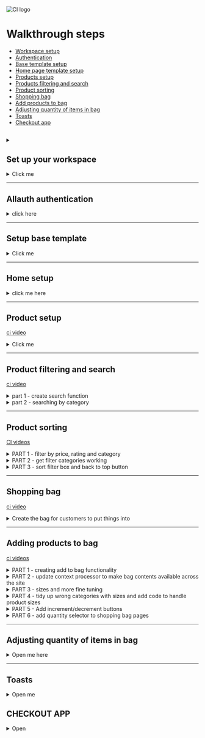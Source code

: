 ![CI logo](https://codeinstitute.s3.amazonaws.com/fullstack/ci_logo_small.png)

# Walkthrough steps

- [Workspace setup](#set-up-your-workspace)  
- [Authentication](#allauth-authentication)
- [Base template setup](#setup-base-template)
- [Home page template setup](#home-setup)
- [Products setup](#product-setup)
- [Products filtering and search](#product-filtering-and-search)
- [Product sorting](#product-sorting)
- [Shopping bag](#shopping-bag)
- [Add products to bag](#adding-products-to-bag)
- [Adjusting quantity of items in bag](#adjusting-quantity-of-items-in-bag)
- [Toasts](#toasts)
- [Checkout app](#checkout-app)

##

<details>
<summary></summary>

[Back to top](#walkthrough-steps)
</details>


## Set up your workspace

<details>
<summary>Click me</summary>

[ci video](https://learn.codeinstitute.net/courses/course-v1:CodeInstitute+EA101+2021_T1/courseware/eb05f06e62c64ac89823cc956fcd8191/ae8231be6e7c43b8afef428525ff7420/?child=first)

        pip3 install django

    Create the project 

        django.admin startproject boutique_ado .
    
    Add necessary files to gitignore 
    Test it works

        python3 manage.py runserver

    Make your migrations

        python3 manage.py migrate

    Create a superuser

        python3 manage.py createsuperuser

[Back to top](#walkthrough-steps)

</details>

<hr>

## Allauth authentication

<details>
<summary>click here</summary>

[ci video](https://learn.codeinstitute.net/courses/course-v1:CodeInstitute+EA101+2021_T1/courseware/eb05f06e62c64ac89823cc956fcd8191/4df834ab921c418aa40b1b73ae878d0e/?child=first)
[allauth documantation](https://django-allauth.readthedocs.io/en/latest/installation.html)

**Note** Use this version of allauth for the followalong:    pip3 install django-allauth==0.41.0  
Also ensure os is imported at the top of the settings.py file automatically

First handle the registration and user accounts user stories as it's fundamental to any account.

Install allauth 

        pip3 install django-allauth==0.41.0  

Head to the allauth docs and add in your required settings to settings.py  
Note: This walkthrough doesn't use socials sign in; learn how to do this

Add allauth URL to urls.py

        path('accounts/', include('allauth.urls')),

    Import include from django.urls

Run migrations again

    python3 manage.py migrate

Open server 

    python3 manage.py runserver

Go to admin panel (/admin) and sign in with your superuser details

    Go to sites  
    Change your example site  
        Domain name: boutiqueado.example.com  
        Display name: Boutique Ado

    This is essential for social sign in


**Important!:**   
When trying to send actual emails from Gitpod, an error stating Issue binding port will be displayed which causes sending of the email to fail. Logging issues to the terminal while developing on Gitpod, as done in this video, serves to test Authentication and Authorisation functionality until project deployment.

Once deployed to Heroku, the sending of actual emails will become a possibility, so please wait until then before attempting it.


Set up allauth settings - settings.py

    allauth is going to send confirmation emails when an account is created, so we're going to temporarily log them to the console
    
        EMAIL_BACKEND = 'django.core.mail.backends.console.EmailBackend'

    allauth settings

        ACCOUNT_AUTHENTICATION_METHOD = 'username_email'
        ACCOUNT_EMAIL_REQUIRED = True
        ACCOUNT_EMAIL_VERIFICATION = 'mandatory'
        ACCOUNT_SIGNUP_EMAIL_ENTER_TWICE = True
        ACCOUNT_USERNAME_MIN_LENGTH = 4

    where to go to login
    
        LOGIN_URL = '/accounts/login/'
    
    where to go after you've logged in
    
        LOGIN_REDIRECT_URL = '/success'


Test it worked

    python3 manage.py runserver

    yoururl /accounts/login

    sign in 
    you'll get redirected to confirm-email

    go to admin panel
    email-address model
    add an email address to your account and set as primary and verified

    logout
    login through accounts/login
    You'll get a 404 page error because it redirects to /success like we told it to in settings.py 
    Now go to that redirect and change it from /success to just /

Save your requirements

    pip3 freeze > requirements.txt

Set up your templates directory

    mkdir templates
    mkdir templates/allauth

[Back to top](#walkthrough-steps)

</details>

<hr>

## Setup base template
<details>
<summary>Click me</summary>

[ci video](https://learn.codeinstitute.net/courses/course-v1:CodeInstitute+EA101+2021_T1/courseware/eb05f06e62c64ac89823cc956fcd8191/fd5e6b796c0045358567707d02060317/?child=first)  
[bootstrap starter code (v4.4)](https://getbootstrap.com/docs/4.4/getting-started/introduction/#starter-template)

**Note** For this project use the **minified** version of jQuery

Copy the allauth template files into your newly made directory

    cp -r ../.pip-modules/lib/python3.8/site-packages/allauth/templates/* ./templates/allauth

Delete the openid and test folders - they will then revert to default allauth versions  
Create base.html file in templates  
Copy bootstrap starter template (linked above)

Edit starter template. Wrap code in jinja blocks - {% block meta %}, {% block corecss %}, {% block corejs %}  
Add 3 extra blocks for extra versions of each  
Inside the title add a {% block extra_title%}

Add basic template to the body

    <body>
   
    <header class="container-fluid fixed-top"></header>

    {% if messages %}
    <div class="message-container"></div>
    {% endif %}
    
    {% block page_header %}
    {% endblock %}

    {% block content %}
    {% endblock %}

    {% block postloadjs %}
    {% endblock %}

    </body>


Create home app

    python3 manage.py startapp home

Create templates folder in the home app 

    mkdir -p home/templates/home

Create index.html file in the home template folder and fill with test code

    {% extends "base.html" %}
    {% load static %}

    {% block content %}

    <h1 class="display-4 text-success">It works!</h1>
    {% endblock %}

Create view to render the code (home/views.py)

    def index(request):
    """ A view to return the index page """
    
    return render(request, 'home/index.html')

Create urls.py file inside home folder

    from django.contrib import admin
    from django.urls import path, include
    from . import views

    urlpatterns = [
    path('', views.index, name='home'),
    ]

Go to urls.py inside boutique_ado

    Add this path
        path('', include('home.urls')),

Add home app to settings.py installed apps

After that add in the template directories

    'DIRS': [
            # Add route and custom allauth templates directory
            os.path.join(BASE_DIR, 'templates'),
            os.path.join(BASE_DIR, 'templates', 'allauth'),
        ],

Test it worked 

    python3 manage.py runserver
    You should have a page saying "It works" as per your index.html code


[Back to top](#walkthrough-steps)

</details>

<hr>

## Home setup

<details>
<summary>click me here</summary>

[ci video](https://learn.codeinstitute.net/courses/course-v1:CodeInstitute+EA101+2021_T1/courseware/eb05f06e62c64ac89823cc956fcd8191/196e74d3dd5849cd801d319d7095c3eb/?child=first)

<details>
<summary>Video 1</summary>

Structure the homepage template

        {% extends "base.html" %}
        {% load static %}

        {% block page_header %}
            <div class="container header-container">
                <div class="row">
                    <div class="col">
                        
                    </div>
                </div>
            </div>
        {% endblock %}


        {% block content %}

        <h1 class="display-4 text-success">It works!</h1>
        <!-- h-100 gives 100% height (container and row) and my-auto (column) for vertical centering -->
            <div class="container h-100">
                <div class="row h-100">
                    <!-- make the column sit to the left -->
                    <div class="col-7 col-md-6 my-auto">
                        <!-- display-4 is a bootstrap heading class; logo-font and text-black will be manual css -->
                        <h1 class="display-4 logo-font text-black">The new collections are here!</h1>
                        <div class="my-5">
                            <h4>
                                <a href="" class="shop-now-button btn btn-lg rounded-0 text-uppercase py-3">Shop Now</a>
                            </h4>
                        </div>
                    </div>
                </div>
            </div>
        {% endblock %}

Add structure to the base.html header

        <header class="container-fluid fixed-top">
        <div class="row">
        <!-- A single row with 3 columns which stack vertically on everything except large and up screens 
            The columns are centered with extra padding for smaller screens -->

        <!-- logo  -->
        <!-- The logo should be centred, but left aligned on large and up screens  -->
        <div class="col-12 col-lg-4 my-auto py-1 py-lg-0 text-center text-lg-left">
            <a href="{% url 'home' %}" class="nav-link main-logo-link">
            <h2 class="logo-font text-black my-0"><strong>Boutique </strong>Ado</h2>
            </a>
        </div>

        <!-- Search bar  -->
        <div class="col-12 col-lg-4 my-auto py-1 py-lg-0">
            <form method="GET" action="">
            <div class="input-group w-100">
                <!-- This input is a type bar; q is for query -->
                <input class="form-control border border-black rounded-0" type="text" name="q"
                placeholder="Search our site">
                <!-- This input-group-append is a bootstrap class to attach button to text input -->
                <div class="input-group-append">
                <!-- button for submitting  -->
                <button class="form-control btn btn-black border border-black rounded-0" type="submit">
                    <span class="icon">
                    <i class="fas fa-search"></i>
                    </span>
                </button>
                </div>
            </div>
            </form>
        </div>

        <!-- account and shopping bag links  -->
        <div class="col-12 col-lg-4 my-auto py-1 py-lg-0">
            <!-- these ul classes align list horizontally with no bullets  -->
            <ul class="list-inline list-unstyled text-center tetx-lg-right my-0">
            <li class="list-inline-item dropdown"></li>
            <li class="list-inline-item"></li>
            </ul>
        </div>
        </div>
    </header>

</details>

<details>
<summary>Video 2</summary>

Add to account and shopping bag links in base.html

         <!-- account and shopping bag links  -->
        <div class="col-12 col-lg-4 my-auto py-1 py-lg-0">
            <!-- these ul classes align list horizontally with no bullets  -->
            <ul class="list-inline list-unstyled text-center tetx-lg-right my-0">

            <!-- dropdown menu  -->
            <li class="list-inline-item dropdown">
                <!-- This is the parent menu containing a dropdown menu with user icon  -->
                <a class="text-black nav-link" href="#" id="user-options" data-toggle="dropdown" aria-haspopup="true"
                aria-expanded="false">
                <div class="text-center">
                    <div><i class="fas fa-user fa-lg"></i></div>
                    <p class="my-0">My Account</p>
                </div>
                </a>

                <!-- This is what gets displayed in the dropdown menu  -->
                <div class="dropdown-menu border-0" aria-labelledby="user-options">
                {% if request.user.is_authenticated %}
                    {% if request.user.is_superuser %}
                        <a href="" class="dropdown-item">Product Management</a>
                    {% endif %}
                        <a href="" class="dropdown-item">My Profile</a>
                        <!-- These account urls come from allauth  -->
                        <a href="{% url 'account_logout' %}" class="dropdown-item">Logout</a>
                {% else %}
                    <a href="{% url 'account_signup' %}" class="dropdown-item">Register</a>
                    <a href="{% url 'account_login' %}" class="dropdown-item">Login</a>
                {% endif %}
                </div>
            </li>

            <!-- Shopping bag link  -->
            <li class="list-inline-item">
                <a class="{% if grand_total %}text-info font-weight-bold{% else %}text-black{% endif %} nav-link" href="">
                <div class="text-center">
                    <div><i class="fas fa-shopping-bag fa-lg"></i></div>
                    <p class="my-0">
                    {% if grand_total %}
                        ${{ grand_total|floatformat:2 }}
                    {% else %}
                        $0.00
                    {% endif %}
                    </p>
                </div>
                </a>
            </li>
            </ul>
        </div>
        </div>

Start the css

</details>

<details>
<summary>Video 3</summary>

[fontawesome](https://fontawesome.com/kits/a7bc66b529/use)  

Get lato fonts from google and load them into core css  
Link custom css "base.css" to corecss  
Go to fontawesome - account - kits - copy your link  
    Paste that into your corejs  

In settings.py under static_url at the bottom, tell django where the static files are located

    STATICFILES_DIRS = (os.path.join(BASE_DIR, 'static'),)

Under that tell it where the uploaded media files will go

    MEDIA_URL = '/media/'
    MEDIA_ROOT = os.path.join(BASE_DIR, 'media')

Go to project urls.py and add hte media url from settings

    from django.contrib import admin
    from django.urls import path, include
    from django.conf import settings
    from django.conf.urls.static import static

    urlpatterns = [
        path('admin/', admin.site.urls),
        path('accounts/', include('allauth.urls')),
        path('', include('home.urls')),
    ] + static(settings.MEDIA_URL, document_root=settings.MEDIA_ROOT)

</details>

<details>
<summary>Video 4 - navigation</summary>


Create includes folder in templates (for small codes of html)  
Put two files in this: main-nav.html and mobile-top-header.html  

<details>
<summary>Create html for mobile top header</summary>

        <li class="list-inline-item">
            <a class="text-black nav-link d-block d-lg-none" href="#" id="mobile-search" data-toggle="dropdown" aria-haspopup="true" aria-expanded="false">
                <div class="text-center">
                    <div><i class="fas fa-search fa-lg"></i></div>
                    <p class="my-0">Search</p>
                </div>
            </a>
            <div class="dropdown-menu border-0 w-100 p-3 rounded-0 my-0" aria-labelledby="mobile-search">
                <form class="form" method="GET" action="">
                    <div class="input-group w-100">
                        <input class="form-control border border-black rounded-0" type="text" name="q" placeholder="Search our site">
                        <div class="input-group-append">
                            <button class="form-control form-control btn btn-black border border-black rounded-0" type="submit">
                                <span class="icon">
                                    <i class="fas fa-search"></i>
                                </span>
                            </button>
                        </div>
                    </div>
                </form>
            </div>
        </li>
        <li class="list-inline-item dropdown">
            <a class="text-black nav-link d-block d-lg-none" href="#" id="user-options" data-toggle="dropdown" aria-haspopup="true" aria-expanded="false">
                <div class="text-center">
                    <div><i class="fas fa-user fa-lg"></i></div>
                    <p class="my-0">My Account</p>
                </div>
            </a>
            <div class="dropdown-menu border-0" aria-labelledby="user-options">
                {% if request.user.is_authenticated %}
                    {% if request.user.is_superuser %}
                        <a href="{% url 'account_logout' %}" class="dropdown-item">Product Management</a>
                    {% endif %}
                    <a href="{% url 'profile' %}" class="dropdown-item">My Profile</a>
                    <a href="{% url 'account_logout' %}" class="dropdown-item">Logout</a>
                {% else %}
                    <a href="{% url 'account_signup' %}" class="dropdown-item">Register</a>
                    <a href="{% url 'account_login' %}" class="dropdown-item">Login</a>
                {% endif %}
            </div>
        </li>
        <li class="list-inline-item">
            <a class="{% if grand_total %}text-primary font-weight-bold{% else %}text-black{% endif %} nav-link d-block d-lg-none" href="">
                <div class="text-center">
                    <div><i class="fas fa-shopping-bag fa-lg"></i></div>
                    <p class="my-0">
                        {% if grand_total %}
                            ${{ grand_total|floatformat:2 }}
                        {% else %}
                            $0.00
                        {% endif %}
                    </p>
                </div>
            </a>
        </li>

</details>

<details>
<summary>Create html for main-nav </summary>

        <!-- the main-nav id matches the id of the toggle button in the base templates  -->
        <div class="collapse navbar-collapse" id="main-nav">
            <ul class="navbar-nav w-auto mx-auto">

                <!-- All products dropdown menu  -->

                <li class="nav-item dropdown">
                    <a class="logo-font font-weight-bold nav-link text-black mr-5" href="#" id="all-products-link" data-toggle="dropdown" aria-haspopup="true" aria-expanded="false">
                        All Products
                    </a>
                    <div class="dropdown-menu border-0" aria-labelledby="all-products-link">
                        <a href="" class="dropdown-item">By Price</a>
                        <a href="" class="dropdown-item ">By Rating</a>
                        <a href="" class="dropdown-item ">By Category</a>
                        <a href="" class="dropdown-item">All Products</a>
                    </div>
                </li>

                <!-- Clothing dropdown menu  -->


                <li class="nav-item dropdown">
                    <a class="logo-font font-weight-bold nav-link text-black mr-5" href="#" id="clothing-link" data-toggle="dropdown" aria-haspopup="true" aria-expanded="false">
                        Clothing
                    </a>
                    <div class="dropdown-menu border-0" aria-labelledby="clothing-link">
                        <a href="" class="dropdown-item">Activewear &amp; Essentials</a>
                        <a href="" class="dropdown-item">Jeans</a>
                        <a href="" class="dropdown-item">Shirts</a>
                        <a href="" class="dropdown-item">All Clothing</a>
                    </div>
                </li>

                <!-- Homeware dropdown menu  -->

                <li class="nav-item dropdown">
                    <a class="logo-font font-weight-bold nav-link text-black mr-5" href="#" id="homeware-link" data-toggle="dropdown" aria-haspopup="true" aria-expanded="false">
                        Homeware
                    </a>
                    <div class="dropdown-menu border-0" aria-labelledby="homeware-link">
                        <a href="" class="dropdown-item">Bed &amp; Bath</a>
                        <a href="" class="dropdown-item">Kitchen &amp; Dining</a>
                        <a href="" class="dropdown-item">All Homeware</a>
                    </div>
                </li>

                <!-- special offers dropdown menu  -->

                <li class="nav-item dropdown">
                    <a class="logo-font font-weight-bold nav-link text-black" href="#" id="specials-link" data-toggle="dropdown" aria-haspopup="true" aria-expanded="false">
                        Special Offers
                    </a>
                    <div class="dropdown-menu border-0" aria-labelledby="specials-link">
                        <a href="" class="dropdown-item">New Arrivals</a>
                        <a href="" class="dropdown-item">Deals</a>
                        <a href="" class="dropdown-item">Clearance</a>
                        <a href="" class="dropdown-item">All Specials</a>
                    </div>
                </li>
            </ul>
        </div>
</details>


Now add these two to base.html

Create a div underneath the div with id 'topnav' in the header 

        <div class="row bg-white">
            <nav class="navbar navbar-expand-lg navbar-light w-100">
                <button class="navbar-toggler" type="button" data-toggle="collapse" data-target="#main-nav"
                aria-controls="main-nav" aria-expanded="false" aria-label="Toggle navigation">
                    <span class="navbar-toggler-icon"></span>
                </button>
                {% include 'includes/mobile-top-header.html' %}
                {% include 'includes/main-nav.html' %}
            </nav>
        </div>
        <div id="delivery-banner" class="row text-center">
            <div class="col bg-black text-white">
                <h4 class="logo-font my-1">Free delivery on orders over ${{ free_shipping_threshold }}!</h4>
            </div>
        </div>

</details>

[Back to top](#walkthrough-steps)

</details>

<hr>

## Product setup

[ci video](https://learn.codeinstitute.net/courses/course-v1:CodeInstitute+EA101+2021_T1/courseware/eb05f06e62c64ac89823cc956fcd8191/ff6e359891a240a0b92f16bf68d4851a/?child=first)

<details>
<summary>Click me</summary>


<details>
<summary>Video 1 - Adding products</summary>

[image and fixtures](https://github.com/Code-Institute-Solutions/boutique_ado_images)
**Note:**  In this video, we create the data in the database by uploading pre-written data from a file using fixtures.
It is important to mention that this is not the only way to add data to your database. When you come to build your own project, if you do not have a file of data to load up, you can manually add your database entries into the database via the admin panel.
<hr>

Load in images to media folder - sourced from kaggle.com - from the images folder linked above  

Create products app 

    python3 manage.py startapp products

Add products to installed apps in settings.py

Create fixtures folder in products folder  
Fixtures are used to load data very quickly into a django database so we don't have to do it all manually in the admin.   
They are in the form of json files in this project  

Add the category and products fixtures supplied in the link above to the fixtures folder

    Example of product json entry

        {
        "pk": 1,
        "model": "products.product",
    // These are the value for each field in the model 
        "fields": {
            "sku": "pp5001340155",
            "name": "Arizona Original Bootcut Jeans",
            "description": "Bootcut jeans in our just-right original fit are comfortable and look great too.  5-pocket style sits below waist straight fit through seat and thigh bootcut leg 18\" leg opening cotton washable imported extended sizes and washes available online only",
            "has_sizes": true,
            "price": 53.99,
        // This category value refers to the primary key (pk) of one of the categories in the other fixture file. 
            "category": 6,
            "rating": 4.6,
            "image_url": "http://s7d9.scene7.com/is/image/JCPenney/DP0709201205510679M.tif?hei=380&amp;wid=380&op_usm=.4,.8,0,0&resmode=sharp2&op_usm=1.5,.8,0,0&resmode=sharp",
            "image": "DP0709201205510679M.jpg"
        }
    },


Create models for category and product

* go to models.py in products app

        from django.db import models

        class Category(models.Model):
            # programmatic name 
            name = models.CharField(max_length=254)
            # front end name 
            friendly_name = models.CharField(max_length=254, null=True, blank=True)

            def __str__(self):
                return self.name

            def get_friendly_name(self):
                return self.friendly_name

        class Product(models.Model):
            category = models.ForeignKey('Category', null=True, blank=True, on_delete=models.SET_NULL)
            sku = models.CharField(max_length=254, null=True, blank=True)
            name = models.CharField(max_length=254)
            description = models.TextField()
            price = models.DecimalField(max_digits=6, decimal_places=2)
            rating = models.DecimalField(max_digits=6, decimal_places=2, null=True, blank=True)
            image_url = models.URLField(max_length=1024, null=True, blank=True)
            image = models.ImageField(null=True, blank=True)

            def __str__(self):
                return self.name

* Do dry run of migrations

        python3 manage.py makemigrations --dry-run

    * We need Pillow, so let's install that 

            pip3 install pillow

    * Run migrations dry run again
    * Run migrations

            python3 manage.py makemigrations 

    * Run migrate with plan flag

            python3 manage.py migrate --plan

    * Migrate

            python3 manage.py migrate

* Head to products/admin.py to register the two models to the admin panel

        from django.contrib import admin
        from .models import Product, Category

        admin.site.register(Product)
        admin.site.register(Category)

Now we need to apply fixtures to models

        python3 manage.py loaddata categories
        python3 manage.py loaddata products

        **note** In the walkthrough this worked fine. In mine I got this error  
        django.core.exceptions.FieldDoesNotExist: Product has no field named 'has_sizes'  
        So I added 'has_sizes' to the models with default set to true. ran migrations then ran the loaddate for products again and it worked.  


Run your site and check the products show up in the admin panel 


</details>


<details>
<summary>Video 2 - Products admin and views</summary>

**CUSTOMISE ADMIN**

Go to your admin panel and check how everything looks
* We want to change categorys to categories, show the friendly name of categpry and add have more fields in the products admin

products/models.py
* Under the category model add this to meta data

        class Meta:
            verbose_name_plural = 'Categories'

products/admin.py
* Add in how you want your admin panel to display your models

        from django.contrib import admin
        from .models import Product, Category


        class ProductAdmin(admin.ModelAdmin):
            list_display = (
                'sku',
                'name',
                'category',
                'price',
                'rating',
                'image',
            )

            ordering = ('sku',)


        class CategoryAdmin(admin.ModelAdmin):
            list_display = (
                'friendly_name',
                'name',
            )


        admin.site.register(Product, ProductAdmin)
        admin.site.register(Category, CategoryAdmin)


**CREATE VIEWS**

products/views.py - create the view to view all products

        from django.shortcuts import render
        from .models import Product


        def all_products(request):
            """ A view to show all products, including sorting and search queries """

            products = Product.objects.all()

            context = {
                'products': products,
            }

            return render(request, 'products/products.html', context)

products/urls.py - create url for your products view

        from django.urls import path
        from . import views

        urlpatterns = [
            path('', views.all_products, name='products')
        ]

    * Note: We can remove admin from our app urls.py

boutique_ado/urls - add your allproducts url

        path('products/', include('products.urls')),

Create templates

        mkdir -p products/templates/products

    * Create products.html inside this new directory

            {% extends "base.html" %}
            {% load static %}

            {% block page_header %}
                <div class="container header-container">
                    <div class="row">
                        <div class="col">
                            
                        </div>
                    </div>
                </div>
            {% endblock %}


            {% block content %}

                <div class="container">
                    <div class="row">
                        <div class="col">
                            {{ products }}
                        </div>
                    </div>
                </div>
            {% endblock %}


</details>

<details>
<summary>Video 3 - Products template </summary>

products/templates/products.html

<details>
<summary>Click to reveal html file</summary>

        {% extends "base.html" %}
        {% load static %}

        {% block page_header %}
            <div class="container header-container">
                <div class="row">
                    <div class="col"></div>
                </div>
            </div>
        {% endblock %}

        {% block content %}
            <!-- This overlay is to coverup the background image in the homepage -->
            <div class="overlay"></div>

            <!-- This container has two rows: One to contain the page title and any currently selected categories and one for the products themselves.  -->
            <div class="container-fluid">

                <!-- Header row  -->

                <div class="row">
                    <div class="col text-center mt-3">
                        <h2 class="logo-font">Products</h2>
                        <hr class="w-50 mb-1">
                    </div>
                </div>

                <!-- Products row  -->
                <div class="row">
                    <!-- This row has 2 rows  -->
                    <div class="product-container col-10 offset-1">
                        <div class="row mt-1 mb-2"></div>

                        <!-- row 2 - products  -->

                        <div class="row">
                            {% for product in products %}
                                <div class="col-sm-6 col-md-6 col-lg-4 col-xl-3">
                                    <div class="card h-100 border-0">
                                        {% if product.image %}
                                        <a href="">
                                            <img class="card-img-top img-fluid" src="{{ product.image.url }}" alt="{{ product.name }}">
                                        </a>
                                        {% else %}
                                        <a href="">
                                            <img class="card-img-top img-fluid" src="{{ MEDIA_URL }}noimage.png" alt="{{ product.name }}">
                                        </a>
                                        {% endif %}
                                        <div class="card-body pb-0">
                                            <p class="mb-0">{{ product.name }}</p>
                                        </div>
                                        <div class="card-footer bg-white pt-0 border-0 text-left">
                                            <div class="row">
                                                <div class="col">
                                                    <p class="lead mb-0 text-left font-weight-bold">${{ product.price }}</p>
                                                    {% if product.rating %}
                                                        <small class="text-muted"><i class="fas fa-star mr-1"></i>{{ product.rating }} / 5</small>
                                                    {% else %}
                                                        <small class="text-muted">No Rating</small>
                                                    {% endif %}
                                                </div>
                                            </div>
                                        </div>
                                    </div>
                                </div>

                                <!-- This sets the size of the hr, depending on how many columns are there  -->
                                
                                {% if forloop.counter|divisibleby:1 %}
                                    <div class="col-12 d-sm-none mb-5">
                                        <hr>
                                    </div>
                                {% endif %}                        
                                {% if forloop.counter|divisibleby:2 %}
                                    <div class="col-12 d-none d-sm-block d-md-block d-lg-none mb-5">
                                        <hr>
                                    </div>
                                {% endif %}
                                {% if forloop.counter|divisibleby:3 %}
                                    <div class="col-12 d-none d-lg-block d-xl-none mb-5">
                                        <hr>
                                    </div>
                                {% endif %}
                                {% if forloop.counter|divisibleby:4 %}
                                    <div class="col-12 d-none d-xl-block mb-5">
                                        <hr>
                                    </div>
                                {% endif %}
                            {% endfor %}
                        </div>
                    </div>
                </div>
            </div>
        {% endblock %}

</details>

Go to base.css and add overlay css

        .overlay {
            height: 100%;
            width: 100%;
            top: 0;
            left: 0;
            position: fixed;
            background: white;
            /* -1 makes it sit behind the content  */
            z-index: -1;
        }
    
    * This will probably be used on most of the other pages


</details>

<details>
<summary>Video 4 - Products detail</summary>

Add url to products page in includes/main-nav and home/templates/home  

Create product detail view in products/views.py

        def product_detail(request, product_id):
        """ A view to show individual product details """

        product = get_object_or_404(Product, pk=product_id)

        context = {
            'product': product,
        }

        return render(request, 'products/product_detail.html', context)

Create url for the product detail view in products/url

        path('<product_id>', views.product_detail, name='product_detail'),


Create template for the view 

<detail>
<summary>Reveal template</summary>

        {% extends "base.html" %}
        {% load static %}

        {% block page_header %}
            <div class="container header-container">
                <div class="row">
                    <div class="col"></div>
                </div>
            </div>
        {% endblock %}

        {% block content %}
            <div class="overlay"></div>
            <div class="container-fluid">
                <!-- one row split into two columns  -->
                <div class="row">

                    <!-- col 1: product image  -->

                    <!-- offsetting pushes cols to the middle  -->
                    <div class="col-12 col-md-6 col-lg-4 offset-lg-2">
                        <div class="image-container my-5">
                            {% if product.image %}
                                <a href="{{ product.image.url }}" target="_blank">
                                    <img class="card-img-top img-fluid" src="{{ product.image.url }}" alt="{{ product.name }}">
                                </a>
                                {% else %}
                                <a href="">
                                    <img class="card-img-top img-fluid" src="{{ MEDIA_URL }}noimage.png" alt="{{ product.name }}">
                                </a>
                            {% endif %}
                        </div>
                    </div>

                    <!-- col 2: product info  -->
                    
                    <div class="col-12 col-md-6 col-lg-4">
                        <div class="product-details-container mb-5 mt-md-5">
                            <p class="mb-0">{{ product.name }}</p>
                            <p class="lead mb-0 text-left font-weight-bold">${{ product.price }}</p>
                            {% if product.rating %}
                                <small class="text-muted"><i class="fas fa-star mr-1"></i>{{ product.rating }} / 5</small>
                            {% else %}
                                <small class="text-muted">No Rating</small>
                            {% endif %}
                            <p class="mt-3">{{ product.description }}</p>
                        </div>
                    </div>
                </div>
            </div>
        {% endblock %}

</detail>

Fill in url product detail to each product in products.html

        {% url 'product_detail' product.id %}


Check it all works - and it should

But in mobiles the header isn't pushing down the product cards. Let's add a media query for that now

        /* pad the top a bit when navbar is collapsed on mobile */
        @media (max-width: 991px) {
            .header-container {
                padding-top: 116px;
            }

            body {
                height: calc(100vh - 116px);
            }
        }

</details>

[Back to top](#walkthrough-steps)
</details>

<hr>

## Product filtering and search

[ci video](https://learn.codeinstitute.net/courses/course-v1:CodeInstitute+EA101+2021_T1/courseware/eb05f06e62c64ac89823cc956fcd8191/0fb892bc636a44cf94b69d9f2aa9166a/?child=first)

<details>
<summary>part 1 - create search function</summary>


Add action to search bar in base.html and mobile-top-heder

        {% url 'products' %}

Update all_products view to add functionality to search bar get request

        from django.shortcuts import render, get_object_or_404, redirect, reverse
        from django.contrib import messages
        from django.db.models import Q
        from .models import Product


        def all_products(request):
            """ A view to show all products, including sorting and search queries """

            products = Product.objects.all()
            query = none

            if request.GET:
                if 'q' in request.GET:
                    query = request.GET['q']
                    if not query:
                        messages.error(request, "You didn't enter any search criteria!")
                        return redirect(reverse('products'))
                    
                # query can appear in name or description. Pipe is or. i makes it case insensitive 
                    queries = Q(name__icontains=query) | Q(description__icontains=query)
                    products = products.filter(queries)

            context = {
                'products': products,
                'search_term' query,
            }

            return render(request, 'products/products.html', context)


        def product_detail(request, product_id):
            """ A view to show individual product details """

            product = get_object_or_404(Product, pk=product_id)

            context = {
                'product': product,
            }

            return render(request, 'products/product_detail.html', context)
            

    * Q is a great way to handle queries - it allows for searches to get results for names or descriptions.  
    * Using filters would mean it would have to appear in both to get a hit


[Back to top](#walkthrough-steps)
</details>

<details>
<summary>part 2 - searching by category</summary>
<br>

- Create links to the categories in main-nav.html

            <li class="nav-item dropdown">
                <a class="logo-font font-weight-bold nav-link text-black mr-5" href="#" id="clothing-link" data-toggle="dropdown" aria-haspopup="true" aria-expanded="false">
                    Clothing
                </a>
                <div class="dropdown-menu border-0" aria-labelledby="clothing-link">

                <!-- 
                The links first point to the products URL. Then a question mark to indicate we're about to pass the category parameter.
                Followed by activewear and essentials separated by a comma. This syntax ensures we end up with a comma-separated string in the view. 
                -->

                    <a href="{% url 'products' %}?category=activewear,essentials" class="dropdown-item">Activewear &amp; Essentials</a>
                    <a href="{% url 'products' %}?category=jeans" class="dropdown-item">Jeans</a>
                    <a href="{% url 'products' %}?category=shirts" class="dropdown-item">Shirts</a>
                    <a href="{% url 'products' %}?category=activewear,essentials,jeans,shirts" class="dropdown-item">All Clothing</a>
                </div>
            </li>

Go to products/views.py to alter the all_products view

- set category to none

        categories = None

- Check if the category search exists

        if request.GET:
            if 'category' in request.GET:
                # if it exists, split it at the commas 
                categories = request.GET['category'].split(',')
                # filter the current query to all products that have the specifed category
                # NOTEE: Using double underscores in common when making queries in django
                # Using it here means we're looking for the name field of the category model.
                products = products.filter(category__name__in=categories)

- import Category from models to display them to the user

        from .models import Product, Category

- Filter by categories whose names are in the url

        categories = Category.objects.filter(name__in=categories)

    Doing this turns the url strings into actual objects

- Add current categories to context to be used by the template later

          context = {
                'products': products,
                'search_term': query,
                'current_categories': categories,
            }


All filtering for clothing categories should work

Apply the same url logic to all other categories on the page (main-nav.html)

[Back to top](#walkthrough-steps)
</details>

<hr>

## Product sorting

[CI videos](https://learn.codeinstitute.net/courses/course-v1:CodeInstitute+EA101+2021_T1/courseware/eb05f06e62c64ac89823cc956fcd8191/a66216c1383941c4897921a732f59237/?child=first)

<details>
<summary>PART 1 - filter by price, rating and category</summary>

<br>

Add filtering urls to main nav.html

        <li class="nav-item dropdown">
            <a class="logo-font font-weight-bold nav-link text-black mr-5" href="#" id="all-products-link" data-toggle="dropdown" aria-haspopup="true" aria-expanded="false">
                All Products
            </a>
            <div class="dropdown-menu border-0" aria-labelledby="all-products-link">
                <!-- sort price in ascending order  -->
                <a href="{% url 'products' %}?sort=price&direction=asc" class="dropdown-item">By Price</a>
                <!-- sort rating in descending order  -->
                <a href="{% url 'products' %}?sort=rating&direction=desc" class="dropdown-item ">By Rating</a>
                <a href="{% url 'products' %}?sort=category&direction=asc" class="dropdown-item ">By Category</a>
                <a href="{% url 'products' %}" class="dropdown-item">All Products</a>
            </div>
        </li>


Alter the all_products view to include this

- import Lower 

        from django.db.models.functions import Lower

- set sort and direction to none

        sort = None
        direction = None

- Check if sort in query. If it is then sort the items (using a renamed variable called sortkey)
    - If it is, we also check if there is a direction. If it's listed as desc, reverse the order of sortkey
    - If there is no direction specified, list them in regular order

            if request.GET:

                # check if sort is in query
                if 'sort' in request.GET:
                    sortkey = request.GET['sort']
                    # renaming sort to sortkey preserves the original name from being set to lower
                    sort = sortkey
                    if sortkey == 'name':
                        sortkey = 'lower_name'
                        products = products.annotate(lower_name=Lower('name'))

                    # if sort is there, also check for direction
                    if 'direction' in request.GET:
                        direction = request.GET['direction']
                        if direction == 'desc':
                            sortkey = f'-{sortkey}'
                    products = products.order_by(sortkey)

- Return the current sorting methodology to the template

        current_sorting = f'{sort}_{direction}'

- Add sorting to context

        context = {
            'products': products,
            'search_term': query,
            'current_categories': categories,
            'current_sorting': current_sorting,
        }

[Back to top](#walkthrough-steps)
</details>

<details>
<summary>PART 2 - get filter categories working </summary>

Add the category to each individual product card and make it a link to the actual category

- products/templates/products.html
    - Add category if statement above rating if statement

            {% if product.category %}
                <p class="small mt-1 mb-0">
                    <a class="text-muted" href="{% url 'products' %}?category={{ product.category.name }}">
                        <i class="fas fa-tag mr-1"></i>{{ product.category.friendly_name }}
                    </a>
                </p>
            {% endif %}

- Add it to products/templates/product_detail.html too in the same place above ratings
- Create category links under the products header of products.html

        {% for c in current_categories %}
            <a class="category-badge text-decoration-none" href="{% url 'products' %}?category={{ c.name }}">
                <span class="p-2 mt-2 badge badge-white text-black rounded-0 border border-dark">{{ c.friendly_name }}</span>
            </a>
        {% endfor %}

- Pop sort functionality above the list of products 

        <!-- row 1 - sort options  -->
            <div class="row mt-1 mb-2">
                <div class="product-container col-10 offset-1">
                    <div class="row mt-1 mb-2">
                        <!-- sort select is on top on mobile, but last for medium + screens  -->
                        <div class="col-12 col-md-6 my-auto order-md-last d-flex justify-content-center justify-content-md-end">
                            <!-- sort select box  -->
                            <div class="sort-select-wrapper w-50">
                                <select id="sort-selector" class="custom-select custom-select-sm rounded-0 border border-{% if current_sorting != 'None_None' %}info{% else %}black{% endif %}">
                                    <!-- Here we're checking the current_sorting returned by the view to determine which option was selected  -->
                                    <!-- JS is used to make this box work  -->
                                    <option value="reset" {% if current_sorting == 'None_None' %}selected{% endif %}>
                                        Sort by...</option>
                                    <option value="price_asc"
                                        {% if current_sorting == 'price_asc' %}selected{% endif %}>Price (low to high)
                                    </option>
                                    <option value="price_desc"
                                        {% if current_sorting == 'price_desc' %}selected{% endif %}>Price (high to low)
                                    </option>
                                    <option value="rating_asc"
                                        {% if current_sorting == 'rating_asc' %}selected{% endif %}>Rating (low to high)
                                    </option>
                                    <option value="rating_desc"
                                        {% if current_sorting == 'rating_desc' %}selected{% endif %}>Rating (high to
                                        low)</option>
                                    <option value="name_asc" {% if current_sorting == 'name_asc' %}selected{% endif %}>
                                        Name (A-Z)</option>
                                    <option value="name_desc"
                                        {% if current_sorting == 'name_desc' %}selected{% endif %}>Name (Z-A)</option>
                                    <option value="category_asc"
                                        {% if current_sorting == 'category_asc' %}selected{% endif %}>Category (A-Z)
                                    </option>
                                    <option value="category_desc"
                                        {% if current_sorting == 'category_desc' %}selected{% endif %}>Category (Z-A)
                                    </option>
                                </select>
                            </div>
                        </div>

                        <!-- product count -->
                        <!-- sort select is on top on mobile, and first for medium + screens  -->
                        <div class="col-12 col-md-6 order-md-first">
                            <p class="text-muted mt-3 text-center text-md-left">
                                {% if search_term or current_categories or current_sorting != 'None_None' %}
                                <span class="small"><a href="{% url 'products' %}">Products Home</a> | </span>
                                {% endif %}
                                {{ products|length }} Products{% if search_term %} found for
                                <strong>"{{ search_term }}"</strong>{% endif %}
                            </p>
                        </div>
                    </div>
                </div>

Sort categories by name instead of id - all_products view

        if sortkey == 'category':
            sortkey = 'category__name'

[Back to top](#walkthrough-steps)
</details>

<details>
<summary>PART 3 - sort filter box and back to top button</summary>

Add jquery to products.html for sort button

        
        {% block postloadjs %}
        {{ block.super }}
        <!-- block.super appends the block, instead of replacing it  -->

        <script type="text/javascript">
            // this jquery code is for the sort button 
            // capture change event from sort selector 
            $('#sort-selector').change(function () {
                var selector = $(this);
                var currentUrl = new URL(window.location);

                // the value here refers to the value attribute from the selected option element in the selector box 
                var selectedVal = selector.val();
                if (selectedVal != "reset") {
                    // split the value and sort the first value 
                    var sort = selectedVal.split("_")[0];
                    // specify the direction based on the second item
                    var direction = selectedVal.split("_")[1];

                    // replace the get parFameters in the URL using the search params.set method from the URL object
                    currentUrl.searchParams.set("sort", sort);
                    currentUrl.searchParams.set("direction", direction);

                    // With the new URL now constructed, replace the current location using window.location.replace 
                    // with the updated current URL. Replacing the location will also cause the page to reload which 
                    // will resort the products accordingly.
                    window.location.replace(currentUrl);
                    // if user has selected reset 
                } else {
                    // delete the sort and direction get parameters and then replace the location.
                    currentUrl.searchParams.delete("sort");
                    currentUrl.searchParams.delete("direction");

                    window.location.replace(currentUrl);
                }
            })
        </script>
        {% endblock %}


Add back to top button to end of page 

        <div class="btt-button shadow-sm rounded-0 border border-black">
            <a class="btt-link d-flex h-100">
                <i class="fas fa-arrow-up text-black mx-auto my-auto"></i>
            </a>	
        </div>

Add the js to make the button work 

        <script type="text/javascript">
            $('.btt-link').click(function(e) {
                window.scrollTo(0,0)
            })
        </script>

Add css for the button

        .btt-button {
            height: 42px;
            width: 42px;
            position: fixed;
            bottom: 10px;
            right: 10px;
        }

        .btt-link {
            cursor: pointer;
        }

[Back to top](#walkthrough-steps)
</details>

<hr>

## Shopping bag

[ci video](https://learn.codeinstitute.net/courses/course-v1:CodeInstitute+EA101+2021_T1/courseware/eb05f06e62c64ac89823cc956fcd8191/9c06563251a34ed19f5d4273ab4d55ab/?child=first)

<details>
<summary>Create the bag for customers to put things into </summary>

CREATE THE BAG 

- Create the app 'bag'

        python3 manage.py startapp bag

- Add it to installed app in settings

- Start with the simplest view which will render the shopping bag page that as of right now doesn't exist.

        from django.shortcuts import render

        # Create your views here.

        def view_bag(request):
            """ A view that renders the bag contents page """

            return render(request, 'bag/bag.html')

- Create bag.html inside a bag folder inside a templates folder inside the bag folder
    - Copy the structure from the home page but remove content

- create urls.py

        from django.urls import path
        from . import views

        urlpatterns = [
            path('', views.view_bag, name='view_bag')
        ]

- Include bag urls in main urls.py file

        path('bag/', include('bag.urls')),

- base.html
    - add link to view bag 
    
            {% url 'view_bag'%}

- Add it to the mobile -top-nav too
- start server and check links work in your preview

- Add content to bag.html

            <div class="overlay"></div>
            <div class="container mb-2">
                <div class="row">
                    <div class="col">
                        <hr>
                        <h2 class="logo-font mb-4">Shopping Bag</h2>
                        <hr>
                    </div>
                </div>

                <div class="row">
                    <div class="col">
                        {% if bag_items %}
                            <div class="table-responsive rounded"></div>
                        {% else %}
                            <p class="lead mb-5">Your bag is empty.</p>
                            <a href="{% url 'products' %}" class="btn btn-outline-black rounded-0 btn-lg">
                                <span class="icon">
                                    <i class="fas fa-chevron-left"></i>
                                </span>
                                <span class="text-uppercase">Keep Shopping</span>
                            </a>
                        {% endif %}
                    </div>
                </div>
            </div>


ADD FUNCTIONALITY TO TRACK BAG CONTENTS

- create contexts.py inside bag app

- Add contexts.py to main settings.py under context_processor

            'bag.contexts.bag_contents',

- Add delivery cost variables to bottom of settings.py

        FREE_DELIVERY_THRESHOLD = 50
        STANDARD_DELIVERY_PERCENTAGE = 10

- Add content to contexts.py

        from decimal import Decimal
        from django.conf import settings

        def bag_contents(request):
            """
            This is a context processor.
            Its purpose is to make this dictionary available to all templates across the entire application
            Don't forget to add this to the context processors in settings.py to make it available throughout the app
            """

            # List for the bag items to live 
            bag_items = []
            # starting total 
            total = 0
            # empty basket
            product_count = 0

            if total < settings.FREE_DELIVERY_THRESHOLD:
                # Decimal is less susceptible to rounding errors than using Float. Always use this for money
                delivery = total * Decimal(settings.STANDARD_DELIVERY_PERCENTAGE / 100)
                # Let user how much more they need for free shipping
                free_delivery_delta = settings.FREE_DELIVERY_THRESHOLD - total
            else:
                delivery = 0
                free_delivery_delta = 0
            
            grand_total = delivery + total
            
            context = {
                'bag_items': bag_items,
                'total': total,
                'product_count': product_count,
                'delivery': delivery,
                'free_delivery_delta': free_delivery_delta,
                'free_delivery_threshold': settings.FREE_DELIVERY_THRESHOLD,
                'grand_total': grand_total,
            }

            return context

[Back to top](#walkthrough-steps)
</details>

<hr>

## Adding products to bag

[ci videos](https://learn.codeinstitute.net/courses/course-v1:CodeInstitute+EA101+2021_T1/courseware/eb05f06e62c64ac89823cc956fcd8191/f324de58c90e47bd9497bf5839cf1859/?child=first)

<details>
<summary>PART 1 - creating add to bag functionality</summary>

- product_detail.html

    - Add form to add item to bag under the product description

            <form class="form" action=" " method="POST">
                {% csrf_token %}
                <div class="form-row">
                    <div class="col-12">
                        <p class="mt-3"><strong>Quantity:</strong></p>
                        <div class="form-group w-50">
                            <div class="input-group">
                                <input class="form-control qty_input" type="number" name="quantity" value="1" min="1" max="99" data-item_id="{{ product.id }}" id="id_qty_{{ product.id }}">
                            </div>
                        </div>
                    </div>

                    <div class="col-12">
                        <a href="{% url 'products' %}" class="btn btn-outline-black rounded-0 mt-5">
                            <span class="icon">
                                <i class="fas fa-chevron-left"></i>
                            </span>
                            <span class="text-uppercase">Keep Shopping</span>
                        </a>
                        <input type="submit" class="btn btn-black rounded-0 text-uppercase mt-5" value="Add to Bag">
                    </div>
                    <input type="hidden" name="redirect_url" value="{{ request.path }}">
                </div>
            </form>

- Add css for btn-outline-black

        .btn-outline-black {
            background: white;
            color: black !important; /* use important to override link colors for <a> elements */
            border: 1px solid black;
        }

- write the view to handle the above form (bag/views.py)

        def add_to_bag(request, item_id):
            """ Add a quantity of the specified product to the shopping bag """

            quantity = int(request.POST.get('quantity'))
            redirect_url = request.POST.get('redirect_url')
            bag = request.session.get('bag', {})

            if item_id in list(bag.keys()):
                bag[item_id] += quantity
            else:
                bag[item_id] = quantity

            request.session['bag'] = bag
            print(request.session['bag'])
            return redirect(redirect_url)


- Create url for add_to_bag view (bag/urls.py)

        path('add/<item_id>/', views.add_to_bag, name='add_to_bag'),

- Add url to action in form (product_detail.html)

        {% url 'add_to_bag' product.id %}

[Back to top](#walkthrough-steps)
</details>

<details>
<summary>PART 2 - update context processor to make bag contents available across the site</summary>

**INTRO:** In the previous video, we set up the add to bag view in the bag app which ultimately resulted in the creation of a session variable called bag which contains all the items the user would like to purchase.
Because it's a session variable we can access it anywhere we can access the request object like in our views or the custom context processor we made.
In this video, we'll access the shopping bag stored in the session within the context processor in order to add all the bags current items to the context of all templates.
We'll use this functionality to display the total cost of the current shopping bag in the navbar and also start rendering items in the shopping bag template.

<hr>

- Remove print statement from the end of the 'add to bag' view
- Update contexts.py

        from decimal import Decimal
        from django.conf import settings
        from django.shortcuts import get_object_or_404
        from products.models import Product

        def bag_contents(request):
            """
            This is a context processor.
            Its purpose is to make this dictionary available to all templates across the entire application
            Don't forget to add this to the context processors in settings.py to make it available throughout the app
            """

            # List for the bag items to live 
            bag_items = []
            # starting total 
            total = 0
            # empty basket
            product_count = 0
            # Access the session's shopping bag
            bag = request.session.get('bag', {})

            # For each item and quantity in bag
            for item_id, quantity in bag.items():
                # Get the product
                product = get_object_or_404(Product, pk=item_id)
                # Add its quantity times the price to the total
                total += quantity * product.price
                # Increment the product count by the quantity
                product_count += quantity
                # add a dictionary to the list of bag items containing the id, quantity and the product object itself.
                bag_items.append({
                    'item_id': item_id,
                    'quantity': quantity,
                    'product': product,
                })

- go to bag.html template
    - render the bag items to ensure it's working

                 {% if bag_items %}
                    <div class="table-responsive rounded">
                        {{ bag_items }}
                    </div>
                {% else %}

    - start server and in preview add products to bag. The total in navbar should update and you should see basket information displayed in bag view
    - [here is the video reviewing this](https://youtu.be/E7dDIN-tElQ?t=238)

- Let's add content to shopping bag table (bag html)
    - It's going to have five columns containing the product image, some info about it, the per-item price the quantity, and the subtotal for that item, and each row will be a new item.

                      <table class="table table-sm table-borderless">
                            <thead class="text-black">
                                <tr>
                                    <th scope="col">Product Info</th>
                                    <th scope="col"></th>
                                    <th scope="col">Price</th>
                                    <th scope="col">Qty</th>
                                    <th scope="col">Subtotal</th>
                                </tr>
                            </thead>

                            {% for item in bag_items %}
                                <tr>
                                    <td class="p-3 w-25">
                                        <img class="img-fluid rounded" src="{{ item.product.image.url }}">
                                    </td>
                                    <td class="py-3">
                                        <p class="my-0"><strong>{{ item.product.name }}</strong></p>
                                        <p class="my-0 small text-muted">SKU: {{ item.product.sku|upper }}</p>
                                    </td>
                                    <td class="py-3">
                                        <p class="my-0">${{ item.product.price }}</p>
                                    </td>
                                    <td class="py-3 w-25">
                                        <p class="my-0">{{ item.quantity }}</p>
                                    </td>
                                    <td class="py-3">
                                        <p class="my-0">${{ item.product.price }}</p>
                                    </td>
                                </tr>
                            {% endfor %}
                            <tr>
                                <td colspan="5" class="pt-5 text-right">
                                    <h6><strong>Bag Total: ${{ total|floatformat:2 }}</strong></h6>
                                    <h6>Delivery: ${{ delivery|floatformat:2 }}</h6>
                                    <h4 class="mt-4"><strong>Grand Total: ${{ grand_total|floatformat:2 }}</strong></h4>
                                    {% if free_delivery_delta > 0 %}
                                        <p class="mb-1 text-danger">
                                            You could get free delivery by spending just <strong>${{ free_delivery_delta }}</strong> more!
                                        </p>
                                    {% endif %}
                                </td>
                            </tr>
                            <tr>
                                <td colspan="5" class="text-right">
                                    <a href="{% url 'products' %}" class="btn btn-outline-black rounded-0 btn-lg">
                                        <span class="icon">
                                            <i class="fas fa-chevron-left"></i>
                                        </span>
                                        <span class="text-uppercase">Keep Shopping</span>
                                    </a>
                                    <a href="" class="btn btn-black rounded-0 btn-lg">
                                        <span class="text-uppercase">Secure Checkout</span>
                                        <span class="icon">
                                            <i class="fas fa-lock"></i>
                                        </span>
                                    </a>
                                </td>
                            </tr>
                        </table>

[Back to top](#walkthrough-steps)
</details>

<details>
<summary>PART 3 - sizes and more fine tuning</summary>

<br>

- Alter the products model so that has sizes is false as default

           has_sizes = models.BooleanField(default=False, null=True, blank=True)

    - This is fine for this project but in real world we'd need inventory of each size etc

    - Make your migrations

            python3 manage.py makemigrations --dry-run
            python3 manage.py makemigrations 
            python3 manage.py migrate --plan
            python3 manage.py migrate

- Open up a shell in your terminal to add sizes to clothes in database

            python3 manage.py shell


            from products.models import Product

        separate out the kitchen, bath etc
            kdbb = ['kitchen_dining', 'bed_bath']

        Call the rest clothes - not 100% accurate since this includes newly added
            clothes = Product.objects.exclude(category__name__in=kdbb)
            clothes.count()
                    out: 128

            for item in clothes:
                item.has_sizes = True
                item.save()

            Product.objects.filter(has_sizes=True)
            Product.objects.filter(has_sizes=True).count()
                    out: 128

            exit()

* Add size selector to product detail template

        {% with product.has_sizes as s %}
            {% if s %}
                <div class="col-12">
                    <p><strong>Size:</strong></p>
                    <select class="form-control rounded-0 w-50" name="product_size" id='id_product_size'>
                        <option value="xs">XS</option>
                        <option value="s">S</option>
                        <!-- M is the default  -->
                        <option value="m" selected>M</option>
                        <option value="l">L</option>
                        <option value="xl">XL</option>
                    </select>
                </div>
            {% endif %}
        
- Add size to product info on shopping bag page in here

        <!-- product name, size and sku  -->
        <td class="py-3">
            <p class="my-0"><strong>{{ item.product.name }}</strong></p>
            <p class="my-0"><strong>Size: </strong>{% if item.product.has_sizes %}{{ item.size|upper }}{% else %}N/A{% endif %}</p>
            <p class="my-0 small text-muted">SKU: {{ item.product.sku|upper }}</p>
        </td>


[Back to top](#walkthrough-steps)
</details>

<details>
<summary>PART 4 - tidy up wrong categories with sizes and add code to handle product sizes</summary>

[ci youtube video](https://youtu.be/bQuggmgIEEs?t=7)

**FIX ITEMS WITH SIZES THAT SHOULDN'T HAVE THEM**

- Runserver and go through all specials and find the items that shouldn't have sizes
- Go to each one in the admin panel and change has_sizes to no

<br>

**LET'S GIVE THE SHOPPING BAG SOME SIZE INFO**

- First let's deal with the add_to_bag view

        def add_to_bag(request, item_id):
        """ Add a quantity of the specified product to the shopping bag """

        # get the quantity from the form and convert to string
        quantity = int(request.POST.get('quantity'))
        redirect_url = request.POST.get('redirect_url')
        size = None
        if 'product_size' in request.POST:
            size = request.POST['product_size']
        # The session allows users to add to their bag, go back and add more, without adding more before submitting their basket for payment
        # bag here accesses the request's session, and makes an empty dictionary if it doesn't exist
        bag = request.session.get('bag', {})

        # check if product with size is being added
        if size:
            if item_id in list(bag.keys()):
                # check for item with same size and id 
                if size in bag[item_id]['items_by_size'].keys():
                    # if it does increase the quantity
                    bag[item_id]['items_by_size'][size] += quantity
                else:
                    # if it doesn't then add it by the quantity wanted
                    bag[item_id]['items_by_size'][size] = quantity
            else:
                # The below allows us to structure the bag so that we can have a
                # single item id for each item but still track multiple sizes.
                bag[item_id] = {'items_by_size': {size: quantity}}
        # if no size is included
        else:
            if item_id in list(bag.keys()):
                # update quantity if item is in bag
                bag[item_id] += quantity
            else:
                # add item if it's not already in bag
                bag[item_id] = quantity

- Now let's handle the context.py

    - Go to bagcontents

            for item_id, item_data in bag.items():

            # execute this code if no size supplied and data is just an integer (for quantity)
            if isinstance(item_data, int):
                # Get the product
                product = get_object_or_404(Product, pk=item_id)
                # Add its quantity times the price to the total
                total += item_data * product.price
                # Increment the product count by the quantity
                product_count += item_data
                # add a dictionary to the list of bag items containing the id, quantity and the product object itself.
                bag_items.append({
                    'item_id': item_id,
                    'quantity': item_data,
                    'product': product,
                })

            # execute this one if size is supplied 
            else:
                product = get_object_or_404(Product, pk=item_id)
                # iterate through inner dictionary of items by size
                for size, quantity in item_data['items_by_size'].items():
                    # increment items accordingly
                    total += quantity * product.price
                    product_count += quantity
                    bag_items.append({
                        'item_id': item_id,
                        'quantity': item_data,
                        'product': product,
                        'size': size,
                    })

[Back to top](#walkthrough-steps)
</details>

<details>
<summary>PART 5 - Add increment/decrement buttons</summary>

**Update the quantity selector**

- Go to product_detail page

                        <div class="col-12">
                            <p class="mt-3"><strong>Quantity:</strong></p>
                            <div class="form-group w-50">
                                <div class="input-group">

                                    <div class="input-group-prepend">
                                        <!-- These IDs are for the javascript  -->
                                        <button class="decrement-qty btn btn-black rounded-0" 
                                            data-item_id="{{ product.id }}" id="decrement-qty_{{ product.id }}">
                                            <span class="icon">
                                                <i class="fas fa-minus"></i>
                                            </span>
                                        </button>
                                    </div>
                                    <input class="form-control qty_input" type="number"
                                        name="quantity" value="1" min="1" max="99"
                                        data-item_id="{{ product.id }}"
                                        id="id_qty_{{ product.id }}">

                                    <div class="input-group-append">
                                        <button class="increment-qty btn btn-black rounded-0"
                                            data-item_id="{{ product.id }}" id="increment-qty_{{ product.id }}">
                                            <span class="icon">
                                                <i class="fas fa-plus"></i>
                                            </span>
                                        </button>
                                    </div>
                                </div>
                            </div>
                        </div>

- write the javascript (as an include, as it will be reused in the shoppong bag page) to make the buttons work

    - products/templates/includes/quantity_input_script.html

                <script type="text/javascript">

                // Disable +/- buttons outside 1-99 range
                function handleEnableDisable(itemId) {
                    // get current quantity value based on itemId 
                    // the id is the id attribute on the input box in product detail page 
                    var currentValue = parseInt($(`#id_qty_${itemId}`).val());
                    var minusDisabled = currentValue < 2;
                    var plusDisabled = currentValue > 98;
                    // prop sets disabled setting to true/false 
                    $(`#decrement-qty_${itemId}`).prop('disabled', minusDisabled);
                    $(`#increment-qty_${itemId}`).prop('disabled', plusDisabled);
                }

                // Ensure proper enabling/disabling of all inputs on page load
                var allQtyInputs = $('.qty_input');
                for(var i = 0; i < allQtyInputs.length; i++){
                    var itemId = $(allQtyInputs[i]).data('item_id');
                    handleEnableDisable(itemId);
                }

                // Check enable/disable every time the input is changed
                $('.qty_input').change(function() {
                    var itemId = $(this).data('item_id');
                    handleEnableDisable(itemId);
                });

                // Increment quantity
                $('.increment-qty').click(function(e) {
                    // prevent default action of button 
                e.preventDefault();
                    // closest goes up the dom, find goes down 
                    // So from the clicked button go up to the first input group class, 
                    // then go down to find the first quantity input
                var closestInput = $(this).closest('.input-group').find('.qty_input')[0];
                // Cache that value
                var currentValue = parseInt($(closestInput).val());
                //  set the input boxes new value to the current value plus one.
                $(closestInput).val(currentValue + 1);
                //    call function to disable/enable buttons each time a button is clicked 
                var itemId = $(this).data('item_id');
                handleEnableDisable(itemId);
                });

                // Decrement quantity
                // Same as above but -1 instead of + 
                $('.decrement-qty').click(function(e) {
                e.preventDefault();
                var closestInput = $(this).closest('.input-group').find('.qty_input')[0];
                var currentValue = parseInt($(closestInput).val());
                $(closestInput).val(currentValue - 1);
                var itemId = $(this).data('item_id');
                handleEnableDisable(itemId);
                });
            </script>



[Back to top](#walkthrough-steps)
</details>

<details>
<summary>PART 6 - add quantity selector to shopping bag pages </summary>

[youtube video](https://youtu.be/0rRNZa7BR_Y)

* Replace quantity on bag.html with form with POST method

        <form class="form update-form" method="POST" action="">
                                            {% csrf_token %}
                                            <div class="form-group">
                                                <div class="input-group">
                                                    <div class="input-group-prepend">
                                                        <button class="decrement-qty btn btn-sm btn-black rounded-0" 
                                                            data-item_id="{{ item.item_id }}" id="decrement-qty_{{ item.item_id }}">
                                                            <span>
                                                                <i class="fas fa-minus fa-sm"></i>
                                                            </span>
                                                        </button>
                                                    </div>
                                                    <input class="form-control form-control-sm qty_input" type="number"
                                                        name="quantity" value="{{ item.quantity }}" min="1" max="99"
                                                        data-item_id="{{ item.item_id }}"
                                                        id="id_qty_{{ item.item_id }}">
                                                    <div class="input-group-append">
                                                        <button class="increment-qty btn btn-sm btn-black rounded-0"
                                                            data-item_id="{{ item.item_id }}" id="increment-qty_{{ item.item_id }}">
                                                            <span>
                                                                <i class="fas fa-plus fa-sm"></i>
                                                            </span>
                                                        </button>
                                                    </div>
                                                    {% if item.product.has_sizes %}
                                                        <input type="hidden" name="product_size" value="{{ item.size }}">
                                                    {% endif %}
                                                </div>
                                            </div>
                                        </form>

- Check it's working on the server
    - Quantity isn't showing on items with sizes - issue with context. 
    - In bag contents, for the code where size is supplied change this:

                    'quantity': item_data,

    - To this     

                    'quantity': quantity,

- Now let's make the increment buttons on the bag page work by copying the end of the product_detail page

            {% block postloadjs %}
            {{ block.super }}
            {% include 'products/includes/quantity_input_script.html' %}
            {% endblock %}

- There's currently no way to submit the form. Handle that with JS
    - Add these under the form to update/remove items

                <a class="update-link text-info"><small>Update</small></a>
                <a class="remove-item text-danger float-right" id="remove_{{ item.item_id }}" data-size="{{ item.size }}"><small>Remove</small></a>

    - Write the JS to handle these two being clicked at the bottom of bag.html
                
                <script type="text/javascript">
                    // Update quantity on click
                    // use the previous method to find the most recently seen update form in the 
                    // Dom. Store the form in a variable and then call the forms submit method.
                    $('.update-link').click(function(e) {
                        var form = $(this).prev('.update-form');
                        form.submit();
                    })

                    // Remove item and reload on click
                    $('.remove-item').click(function(e) {
                        var csrfToken = "{{ csrf_token }}";
                        // get itemid
                        var itemId = $(this).attr('id').split('remove_')[1];
                        // get size 
                        var size = $(this).data('size');
                        // Get url of item
                        var url = `/bag/remove/${itemId}`;
                        // the object we'll use to send this data to the server
                        var data = {'csrfmiddlewaretoken': csrfToken, 'size': size};

                        $.post(url, data)
                        .done(function() {
                            location.reload();
                        });
                    })
                </script>

- add update and delete classes to back to top link in css
[Back to top](#walkthrough-steps)
</details>

<hr>

## Adjusting quantity of items in bag

<details>

<summary>Open me here</summary>

<details>
<summary>Part 1 - Adjusting bag quantity </summary>

Create view in bag/views.py for adjusting bag       

        def adjust_bag(request, item_id):
            """Adjust the quantity of the specified product to the specified amount"""

            quantity = int(request.POST.get('quantity'))
            size = None
            if 'product_size' in request.POST:
                size = request.POST['product_size']
            bag = request.session.get('bag', {})

            if size:
                if quantity > 0:
                    bag[item_id]['items_by_size'][size] = quantity
                else:
                    del bag[item_id]['items_by_size'][size]
                    if not bag[item_id]['items_by_size']:
                        bag.pop(item_id)
            else:
                if quantity > 0:
                    bag[item_id] = quantity
                else:
                    bag.pop(item_id)

            request.session['bag'] = bag
            return redirect(reverse('view_bag'))

        
        Import reverse at the top

And for removing items from the bag 

        def remove_from_bag(request, item_id):
            """Remove the item from the shopping bag"""

            try:
                size = None
                if 'product_size' in request.POST:
                    size = request.POST['product_size']
                bag = request.session.get('bag', {})

                if size:
                    del bag[item_id]['items_by_size'][size]
                    if not bag[item_id]['items_by_size']:
                        bag.pop(item_id)
                else:
                    bag.pop(item_id)

                request.session['bag'] = bag
                return HttpResponse(status=200)

            except Exception as e:
                return HttpResponse(status=500)


        Import httpresponse at the top

Create URLS for them in bag/urls.py

        
    path('adjust/<item_id>/', views.adjust_bag, name='adjust_bag'),
    path('remove/<item_id>/', views.remove_from_bag, name='remove_from_bag'),


Give template proper action url (bag.html)

    * for adjust 

            <form class="form update-form" method="POST" action="{% url 'adjust_bag' item.item_id %}">

</details>

<details>
<summary>Part 2 - Fixing remove function and creating filter to calculate subtotal </summary>

Update javascript and template html for remove link to match the view

    * Change 'size' to 'product_size' in bag.html 

Replace the slim version of bootstrap with the full

        <script src="https://code.jquery.com/jquery-3.6.0.min.js" integrity="sha256-/xUj+3OJU5yExlq6GSYGSHk7tPXikynS7ogEvDej/m4=" crossorigin="anonymous"></script>

    This has more ajax functions such as post

The remove function should now work

**Note** The subtotal on the bag page doesn't update for products. Let's fix this.

* Create bagtools.py in new templatetags folder

        from django import template

        register = template.Library()

        @register.filter(name='calc_subtotal')
        def calc_subtotal(price, quantity):
            return price * quantity

* Create empty __init__.py file so the directory is treated as a python package and makes it available for imports and to use in templates

* Load the template into the top of bag.html

        {% load bag_tools %}

Then add it into the price template after a pipe

</details>

[Back to top](#walkthrough-steps)


</details>

<hr>

## Toasts

<details>
<summary>Open me</summary>

<details>
<summary>Part 1</summary>

[ci video](https://youtu.be/cwhROnUBZbQ)

Create a toast folder inside includes

    * Create toast_error, toast_info, toast_success, toast_warning files from Bootstrap

Add to the messages section of base.html

        {% if messages %}
            <div class="message-container">
                {% for message in messages %}
                    {% with message.level as level %}
                        {% if level == 40 %}
                            {% include 'includes/toasts/toast_error.html' %}
                        {% elif level == 30 %}
                            {% include 'includes/toasts/toast_warning.html' %}
                        {% elif level == 25 %}
                            {% include 'includes/toasts/toast_success.html' %}
                        {% else %}
                            {% include 'includes/toasts/toast_info.html' %}
                        {% endif %}
                {% endwith %}
                {% endfor %}
            </div>
        {% endif %}


Go to bag views.py

* Do some imports 

        from django.contrib import messages
        from products.models import Product

*  Add success message to add to bag view

         messages.success(request, f'Added {product.name} to your bag')

Add to postloadjs of base.html

        <script type="text/javascript">
            $('.toast').toast('show');
        </script>

Go to settings.py

        MESSAGE_STORAGE = 'django.contrib.messages.storage.session.SessionStorage'


[Back to top](#walkthrough-steps)
</details>

<details>
<summary>Part 2</summary>

[ci video](https://youtu.be/DbTOSYWMego)

Add css to position toast messages

        /* ------------------------------- bootstrap toasts */

        .message-container {
            position: fixed;
            top: 72px;
            right: 15px;
            z-index: 99999999999;
        }

        .custom-toast {
            overflow: visible;
        }

        .toast-capper {
            height: 2px;
        }


[Back to top](#walkthrough-steps)
</details>

<details>
<summary>Part 3</summary>

[ci video](https://youtu.be/fm4Xrv_TpdE)

Add more messages to bag views.py - add to bag, adjust bag, remove from bag

[Back to top](#walkthrough-steps)
</details>

<details>
<summary>Part 4</summary>

[ci video](https://youtu.be/5GanYa6YCbQ)

Add css for arrows under toasts

Add to your success toast html file to show preview of bag contents

        <div class="toast custom-toast rounded-0 border-top-0" data-autohide="false">
            <div class="arrow-up arrow-success"></div>
            <div class="w-100 toast-capper bg-success"></div>
            <div class="toast-header bg-white text-dark">
                <strong class="mr-auto">Success!</strong>
                <button type="button" class="ml-2 mb-1 close text-dark" data-dismiss="toast" aria-label="Close">
                    <span aria-hidden="true">&times;</span>
                </button>
            </div>
            <div class="toast-body bg-white">
                <div class="row">
                    <div class="col">
                        {{ message }}
                        <hr class="mt-1 mb-3">
                    </div>
                </div>
                {% if grand_total %}
                    <p class="logo-font bg-white text-black py-1">Your Bag ({{ product_count }})</p>
                    <div class="bag-notification-wrapper">
                        {% for item in bag_items %}
                            <div class="row">
                                <div class="col-3 my-1">
                                    <img class="w-100" src="{{ item.product.image.url }}">
                                </div>
                                <div class="col-9">
                                    <p class="my-0"><strong>{{ item.product.name }}</strong></p>
                                    <p class="my-0 small">Size: {% if item.product.has_sizes %}{{ item.size|upper }}{% else %}N/A{% endif %}</p>
                                    <p class="my-0 small text-muted">Qty: {{ item.quantity }}</p>
                                </div>
                            </div>
                        {% endfor %}
                    </div>
                    <div class="row">
                        <div class="col">
                            <strong><p class="mt-3 mb-1 text-black">
                                Total{% if free_delivery_delta > 0 %} (Exc. delivery){% endif %}: 
                                <span class="float-right">${{ total|floatformat:2 }}</span>
                            </p></strong>
                            {% if free_delivery_delta > 0 %}
                                <p class="mb-0 p-2 bg-warning shadow-sm text-black text-center">
                                    Spend <strong>${{ free_delivery_delta }}</strong> more to get free next day delivery!
                                </p>
                            {% endif %}
                            <a href="{% url 'view_bag' %}" class="btn btn-black btn-block rounded-0">
                                <span class="text-uppercase">Go To Secure Checkout</span>
                                <span class="icon">
                                    <i class="fas fa-lock"></i>
                                </span>
                            </a>
                        </div>
                    </div>
                {% endif %}
            </div>
        </div>

Add css for bag notification wrapper

            .bag-notification-wrapper {
            height: 100px;
            overflow-x: hidden;
            overflow-y: auto;
            }


Discusses a vulnerability gitpod points out when pushes are made - I didn't get that though

</details>

[Back to top](#walkthrough-steps)
</details>

## CHECKOUT APP
<details>
<summary>Open</summary>

<details>
<summary>Models pt 1</summary>

[ci video](https://youtu.be/n0MS3fHBwEU)

Create new app for checkout

        python3 manage.py startapp checkout

* Add it to settings.py

Create models for checkout

        import uuid
        # uuid needed to generate order number

        from django.db import models
        from django.db.models import Sum
        from django.conf import settings

        from products.models import Product

        # model for each model 
        class Order(models.Model):
            # order no. is auto generated and unique 
            order_number = models.CharField(max_length=32, null=False, editable=False)
            full_name = models.CharField(max_length=50, null=False, blank=False)
            email = models.EmailField(max_length=254, null=False, blank=False)
            phone_number = models.CharField(max_length=20, null=False, blank=False)
            country = models.CharField(max_length=40, null=False, blank=False)
            postcode = models.CharField(max_length=20, null=True, blank=True)
            town_or_city = models.CharField(max_length=40, null=False, blank=False)
            street_address1 = models.CharField(max_length=80, null=False, blank=False)
            street_address2 = models.CharField(max_length=80, null=True, blank=True)
            county = models.CharField(max_length=80, null=True, blank=True)
            date = models.DateTimeField(auto_now_add=True)
            delivery_cost = models.DecimalField(max_digits=6, decimal_places=2, null=False, default=0)
            order_total = models.DecimalField(max_digits=10, decimal_places=2, null=False, default=0)
            grand_total = models.DecimalField(max_digits=10, decimal_places=2, null=False, default=0)


        # A line item is basically an individual shopping bag item 
        class OrderLineItem(models.Model):
            # For each item in an order, this info is created and added to the order. Then the delivery cost, order total and grand totals are updated
            order = models.ForeignKey(Order, null=False, blank=False, on_delete=models.CASCADE, related_name='lineitems')
            product = models.ForeignKey(Product, null=False, blank=False, on_delete=models.CASCADE)
            product_size = models.CharField(max_length=2, null=True, blank=True) # XS, S, M, L, XL
            quantity = models.IntegerField(null=False, blank=False, default=0)
            lineitem_total = models.DecimalField(max_digits=6, decimal_places=2, null=False, blank=False, editable=False)

[Back to top](#walkthrough-steps)
</details>

<details>
<summary>Models pt 2</summary>

[ci video](https://youtu.be/l1Z9Aau0V08)

Create model methods in checkout/models.py

* For order model

        # prepending the method name with an underscore means it will only be used inside this class 
        def _generate_order_number(self):
            """
            Generate a random, unique order number using UUID
            This generated a string of 32 numbers
            """
            return uuid.uuid4().hex.upper()

        def update_total(self):
            """
            Update grand total each time a line item is added,
            accounting for delivery costs using aggregate function.
            """
            # This works is by using the sum function across all the line-item 
            # total fields for all line items on this order. The default behaviour
            # is to add a new field to the query set called line-item total sum.
            # Which we can then get and set the order total to that.
            self.order_total = self.lineitems.aggregate(Sum('lineitem_total'))['lineitem_total__sum']
            # Now we can calculate delivery costs
            if self.order_total < settings.FREE_DELIVERY_THRESHOLD:
                self.delivery_cost = self.order_total * settings.STANDARD_DELIVERY_PERCENTAGE / 100
            else:
                self.delivery_cost = 0
            # Now calculate grand total
            self.grand_total = self.order_total + self.delivery_cost
            self.save()

        # override default save method 
        def save(self, *args, **kwargs):
            """
            Override the original save method to set the order number
            if it hasn't been set already.
            """
            if not self.order_number:
                # If the current order doesn't have an order number, one is assigned
                self.order_number = self._generate_order_number()
            # then execute original save method
            super().save(*args, **kwargs)

        def __str__(self):
            return self.order_number

* For lineitem model

        def save(self, *args, **kwargs):
        """
        Override the original save method to set the lineitem total
        and update the order total.
        """
        self.lineitem_total = self.product.price * self.quantity
        super().save(*args, **kwargs)

        def __str__(self):
            return f'SKU {self.product.sku} on order {self.order.order_number}'

[Back to top](#walkthrough-steps)
</details>

<details>
<summary>Admin, signals and forms pt 1</summary>

[Back to top](#walkthrough-steps)
</details>

<details>
<summary>Admin, signals and forms pt 2</summary>

[Back to top](#walkthrough-steps)
</details>

<details>
<summary>Templates and views pt 1</summary>

[Back to top](#walkthrough-steps)
</details>

<details>
<summary>Templates and views pt 2</summary>

[Back to top](#walkthrough-steps)
</details>

<details>
<summary>Templates and views pt 3</summary>

</details>

[Back to top](#walkthrough-steps)
</details>